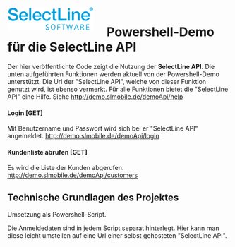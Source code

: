 <img align="left" src="sllogo.png" style="margin-right:30px;">

# Powershell-Demo für die SelectLine API
Der hier veröffentlichte Code zeigt die Nutzung der **SelectLine API**. Die unten aufgeführten Funktionen werden aktuell von der Powershell-Demo unterstützt. Die Url der "SelectLine API", welche von dieser Funktion  genutzt wird, ist ebenso vermerkt. Für alle Funktionen bietet die "SelectLine API" eine Hilfe. Siehe <http://demo.slmobile.de/demoApi/help>

#### Login [GET]
Mit Benutzername und Passwort wird sich bei er "SelectLine API" angemeldet.
<http://demo.slmobile.de/demoApi/login>

#### Kundenliste abrufen [GET]
Es wird die Liste der Kunden abgerufen.
<http://demo.slmobile.de/demoApi/customers>

## Technische Grundlagen des Projektes
Umsetzung als Powershell-Script.

Die Anmeldedaten sind in jedem Script separat hinterlegt. Hier kann man diese leicht umstellen auf eine Url einer selbst gehosteten "SelectLine API".